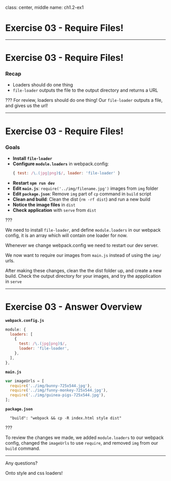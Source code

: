 class: center, middle
name: ch1.2-ex1

# Exercise 03 - Require Files!

---

# Exercise 03 - Require Files!

### Recap

- Loaders should do one thing
- `file-loader` outputs the file to the output directory and returns a URL

???
For review, loaders should do one thing!  Our `file-loader` outputs a file, and gives us the url!

---
# Exercise 03 - Require Files!

### Goals

- **Install `file-loader`**
- **Configure `module.loaders`** in webpack.config:
    ```js
    { test: /\.(jpg|png)$/, loader: 'file-loader' }
    ```
- **Restart `npm run dev`**
- **Edit `main.js`**: `require('../img/filename.jpg')` images from `img` folder
- **Edit `package.json`**: Remove `img` part of `cp` command in `build` script
- **Clean and build**: Clean the dist (`rm -rf dist`) and run a new build
- **Notice the image files** in `dist`
- **Check application** with `serve` from `dist`

???

We need to install `file-loader`, and define `module.loaders` in our webpack config, it is an array which will contain one loader for now.

Whenever we change webpack.config we need to restart our dev server.

We now want to require our images from `main.js` instead of using the `img/` urls.

After making these changes, clean the the dist folder up, and create a new build.  Check the output directory for your images, and try the appplication in `serve`

---

# Exercise 03 - Answer Overview

**`webpack.config.js`**

```js
module: {
  loaders: [
    {
      test: /\.(jpg|png)$/,
      loader: 'file-loader',
    },
  ],
},
```

**`main.js`**

```js
var imageUrls = [
  require('../img/bunny-725x544.jpg'),
  require('../img/funny-monkey-725x544.jpg'),
  require('../img/guinea-pigs-725x544.jpg'),
];
```

**`package.json`**
```
  "build": "webpack && cp -R index.html style dist"
```

???

To review the changes we made, we added `module.loaders` to our webpack config, changed the `imageUrls` to use `require`, and removed `img` from our `build` command.

-------

Any questions?

Onto style and css loaders!
